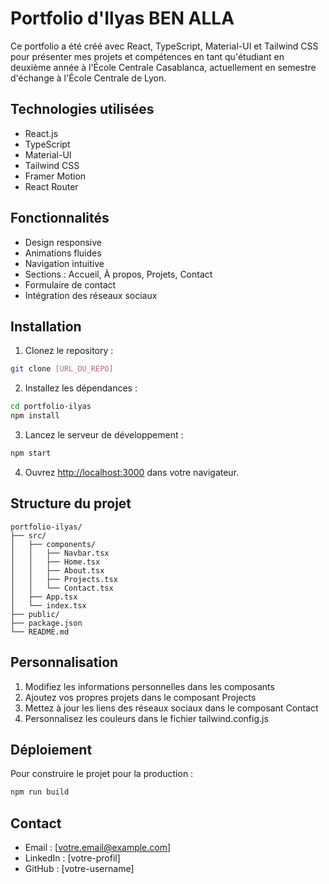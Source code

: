 # Portfolio d'Ilyas BEN ALLA

Ce portfolio a été créé avec React, TypeScript, Material-UI et Tailwind CSS pour présenter mes projets et compétences en tant qu'étudiant en deuxième année à l'École Centrale Casablanca, actuellement en semestre d'échange à l'École Centrale de Lyon.

## Technologies utilisées

- React.js
- TypeScript
- Material-UI
- Tailwind CSS
- Framer Motion
- React Router

## Fonctionnalités

- Design responsive
- Animations fluides
- Navigation intuitive
- Sections : Accueil, À propos, Projets, Contact
- Formulaire de contact
- Intégration des réseaux sociaux

## Installation

1. Clonez le repository :
```bash
git clone [URL_DU_REPO]
```

2. Installez les dépendances :
```bash
cd portfolio-ilyas
npm install
```

3. Lancez le serveur de développement :
```bash
npm start
```

4. Ouvrez [http://localhost:3000](http://localhost:3000) dans votre navigateur.

## Structure du projet

```
portfolio-ilyas/
├── src/
│   ├── components/
│   │   ├── Navbar.tsx
│   │   ├── Home.tsx
│   │   ├── About.tsx
│   │   ├── Projects.tsx
│   │   └── Contact.tsx
│   ├── App.tsx
│   └── index.tsx
├── public/
├── package.json
└── README.md
```

## Personnalisation

1. Modifiez les informations personnelles dans les composants
2. Ajoutez vos propres projets dans le composant Projects
3. Mettez à jour les liens des réseaux sociaux dans le composant Contact
4. Personnalisez les couleurs dans le fichier tailwind.config.js

## Déploiement

Pour construire le projet pour la production :

```bash
npm run build
```

## Contact

- Email : [votre.email@example.com]
- LinkedIn : [votre-profil]
- GitHub : [votre-username] 